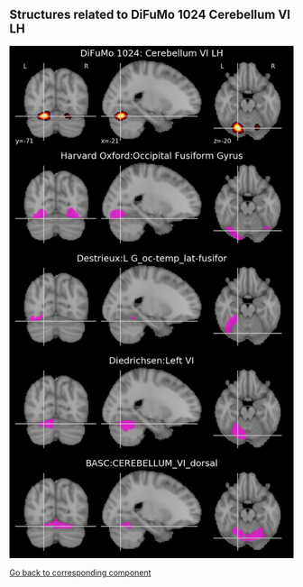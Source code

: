 


## Structures related to DiFuMo 1024 Cerebellum VI LH

![996](996.jpg "Structures related to DiFuMo 1024 Cerebellum VI LH")

[Go back to corresponding component](https://parietal-inria.github.io/DiFuMo/1024/html/996.html)